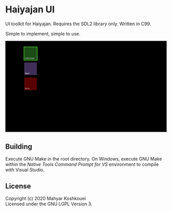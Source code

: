 # Haiyajan UI

UI toolkit for Haiyajan. Requires the SDL2 library only. Written in C99.

Simple to implement, simple to use.

![Image](test/img/main_menu_continue.png)

## Building

Execute GNU Make in the root directory. On Windows, execute GNU Make within the
*Native Tools Command Prompt for VS* environment to compile with Visual Studio.

## License

Copyright (c) 2020 Mahyar Koshkouei<br/>
Licensed under the GNU LGPL Version 3.
